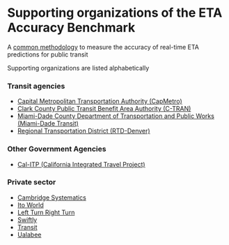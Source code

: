 # Supporting organizations of the ETA Accuracy Benchmark
A [common methodology](https://github.com/TransitApp/ETA-Accuracy-Benchmark/blob/main/README.md) to measure the accuracy of real-time ETA predictions for public transit

Supporting organizations are listed alphabetically

### Transit agencies
- [Capital Metropolitan Transportation Authority (CapMetro)](https://www.capmetro.org/)
- [Clark County Public Transit Benefit Area Authority (C-TRAN)](https://www.c-tran.com/)
- [Miami-Dade County Department of Transportation and Public Works (Miami-Dade Transit)](https://www.miamidade.gov/global/transportation/home.page) 
- [Regional Transportation District (RTD-Denver)](https://www.rtd-denver.com/)

### Other Government Agencies
- [Cal-ITP (California Integrated Travel Project)](https://calitp.org/)

### Private sector
- [Cambridge Systematics](https://camsys.com/)
- [Ito World](https://www.itoworld.com/)
- [Left Turn Right Turn](https://ltrt.ca/)
- [Swiftly](https://www.goswift.ly/)
- [Transit](https://transitapp.com/)
- [Ualabee](https://ualabee.com/company)

